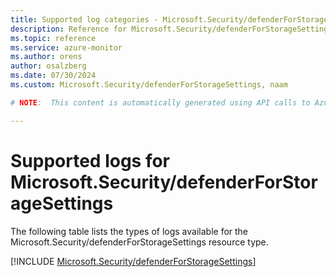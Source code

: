 ```yaml
---
title: Supported log categories - Microsoft.Security/defenderForStorageSettings
description: Reference for Microsoft.Security/defenderForStorageSettings in Azure Monitor Logs.
ms.topic: reference
ms.service: azure-monitor
ms.author: orens
author: osalzberg
ms.date: 07/30/2024
ms.custom: Microsoft.Security/defenderForStorageSettings, naam

# NOTE:  This content is automatically generated using API calls to Azure. Any edits made on these files will be overwritten in the next run of the script. 

---
```





# Supported logs for Microsoft.Security/defenderForStorageSettings  
The following table lists the types of logs available for the Microsoft.Security/defenderForStorageSettings resource type.
  

  
[!INCLUDE [Microsoft.Security/defenderForStorageSettings](./includes/microsoft-security-defenderforstoragesettings-logs-include.md)]  
  

